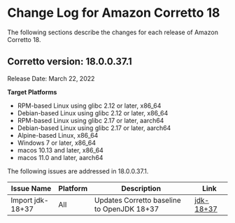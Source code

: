# Change Log for Amazon Corretto 18

The following sections describe the changes for each release of Amazon Corretto 18.

## Corretto version: 18.0.0.37.1

Release Date: March 22, 2022

 **Target Platforms**

+ RPM-based Linux using glibc 2.12 or later, x86_64
+ Debian-based Linux using glibc 2.12 or later, x86_64
+ RPM-based Linux using glibc 2.17 or later, aarch64
+ Debian-based Linux using glibc 2.17 or later, aarch64
+ Alpine-based Linux, x86_64
+ Windows 7 or later, x86_64
+ macos 10.13 and later, x86_64
+ macos 11.0 and later, aarch64

The following issues are addressed in 18.0.0.37.1.

| Issue Name       | Platform | Description                                | Link |
|------------------| --- |--------------------------------------------| --- |
| Import jdk-18+37 | All | Updates Corretto baseline to OpenJDK 18+37 | [jdk-18+37](https://github.com/openjdk/jdk18/releases/tag/jdk-18%2B37)
